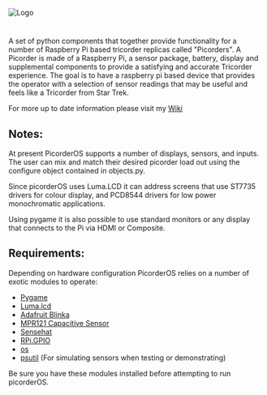 ![Logo](https://raw.githubusercontent.com/directive0/picorderOS/master/assets/picorderOS_logo.png?raw=true "PicorderOS Logo")

#
A set of python components that together provide functionality for a number of Raspberry Pi based tricorder replicas called "Picorders". A Picorder is made of a Raspberry Pi, a sensor package, battery, display and supplemental components to provide a satisfying and accurate Tricorder experience. The goal is to have a raspberry pi based device that provides the operator with a selection of sensor readings that may be useful and feels like a Tricorder from Star Trek.  

For more up to date information please visit my [Wiki](https://squaredwave.com/wiki/index.php?title=PicorderOS)

## Notes:
At present PicorderOS supports a number of displays, sensors, and inputs. The user can mix and match their desired picorder load out using the configure object contained in objects.py.

Since picorderOS uses Luma.LCD it can address screens that use ST7735 drivers for colour display, and PCD8544 drivers for low power monochromatic applications.

Using pygame it is also possible to use standard monitors or any display that connects to the Pi via HDMI or Composite.

## Requirements:
Depending on hardware configuration PicorderOS relies on a number of exotic modules to operate:
- [Pygame](https://www.pygame.org/wiki/GettingStarted)
- [Luma.lcd](https://pypi.org/project/luma.lcd/)
- [Adafruit Blinka](https://learn.adafruit.com/circuitpython-on-raspberrypi-linux/installing-circuitpython-on-raspberry-pi)
- [MPR121 Capacitive Sensor](https://github.com/adafruit/Adafruit_CircuitPython_MPR121)
- [Sensehat](https://projects.raspberrypi.org/en/projects/getting-started-with-the-sense-hat/2)
- [RPi.GPIO](https://pypi.org/project/RPi.GPIO/)
- [os](https://pythonprogramming.net/python-3-os-module/)
- [psutil](https://psutil.readthedocs.io/en/latest/) (For simulating sensors when testing or demonstrating)

Be sure you have these modules installed before attempting to run picorderOS.
